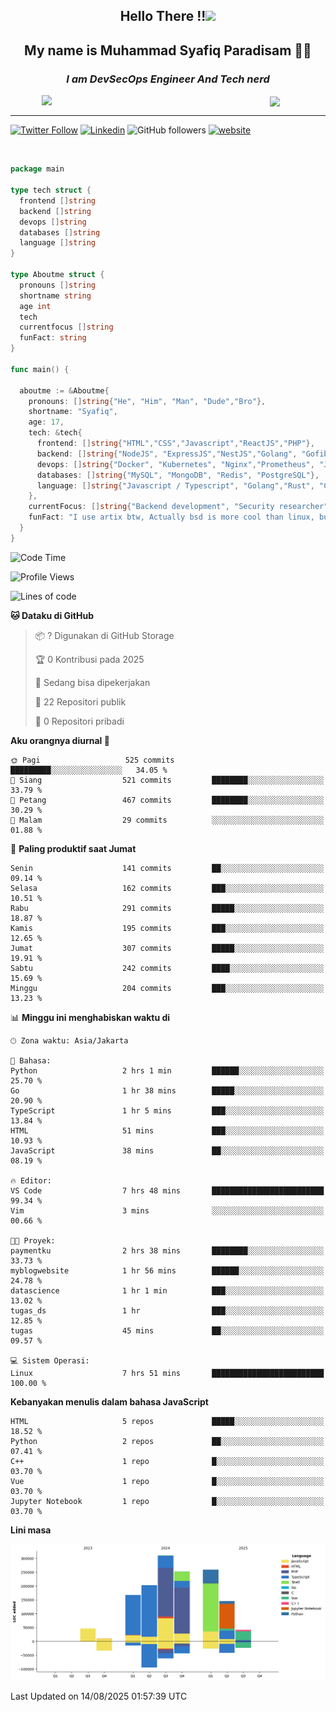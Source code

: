 <h2 align="center">

Hello There !!<img src="https://media.giphy.com/media/12oufCB0MyZ1Go/giphy.gif" width="50"></h2>

<h2 align="center">My name is Muhammad Syafiq Paradisam 👋👋</h2>

<h3 align="center"><em>I am DevSecOps Engineer And Tech nerd
</em></h3>

<img align="left" style="margin-left: 50px" src="https://static.zerochan.net/Alina.Clover.1024.4345060.webp" width="315"/>

<img align="center" style="margin-left: 50px" src="https://i.pinimg.com/736x/69/82/aa/6982aafd816ea48f48d0639c7797915c.jpg" width=250/>

<hr/>

[![Twitter Follow](https://img.shields.io/twitter/follow/misteranmol?label=Follow)](https://x.com/FikkzOutfit)
[![Linkedin](https://img.shields.io/badge/-syafiq-blue?style=square&logo=Linkedin&logoColor=white&link=https://www.linkedin.com/in/syafiq-paradisam/)](https://id.linkedin.com/in/syafiq-paradisam-b72749258)
![GitHub followers](https://img.shields.io/github/followers/syafiqparadisam?label=Follower&style=social)
[![website](https://img.shields.io/badge/Website-46a2f1.svg?&style=flat-square&logo=Google-Chrome&logoColor=white&link=https://anmolsingh.me/)](https://syafiq-paradisam.my.id)

<br/>

```go
package main

type tech struct {
  frontend []string
  backend []string
  devops []string
  databases []string
  language []string
}

type Aboutme struct {
  pronouns []string
  shortname string
  age int
  tech
  currentfocus []string
  funFact: string
}

func main() {

  aboutme := &Aboutme{
    pronouns: []string{"He", "Him", "Man", "Dude","Bro"},
    shortname: "Syafiq",
    age: 17,
    tech: &tech{
      frontend: []string{"HTML","CSS","Javascript","ReactJS","PHP"},
      backend: []string{"NodeJS", "ExpressJS","NestJS","Golang", "Gofiber", "Actixweb", "PHP", "Laravel", "Flask"},
      devops: []string{"Docker", "Kubernetes", "Nginx","Prometheus", "Jaeger", "Grafana", "Linux", "CI / CD"},
      databases: []string{"MySQL", "MongoDB", "Redis", "PostgreSQL"},
      language: []string{"Javascript / Typescript", "Golang","Rust", "C", "PHP","C++"}
    },
    currentFocus: []string{"Backend development", "Security researcher", "Blue team security","DevSecOps engineer"},
    funFact: "I use artix btw, Actually bsd is more cool than linux, but i can't use it because software issue, I am weaboo but not too much"
  }
}

```

<!--START_SECTION:waka-->
![Code Time](http://img.shields.io/badge/Code%20Time-407%20hrs%2018%20mins-blue)

![Profile Views](http://img.shields.io/badge/Profil%20dilihat-0-blue)

![Lines of code](https://img.shields.io/badge/Sejak%20Hello%20World%20aku%20telah%20menulis-1.4%20million%20baris%20kode-blue)

**🐱 Dataku di GitHub** 

> 📦 ? Digunakan di GitHub Storage 
 > 
> 🏆 0 Kontribusi pada 2025
 > 
> 💼 Sedang bisa dipekerjakan
 > 
> 📜 22 Repositori publik 
 > 
> 🔑 0 Repositori pribadi 
 > 
**Aku orangnya diurnal 🐤** 

```text
🌞 Pagi                   525 commits         █████████░░░░░░░░░░░░░░░░   34.05 % 
🌆 Siang                  521 commits         ████████░░░░░░░░░░░░░░░░░   33.79 % 
🌃 Petang                 467 commits         ████████░░░░░░░░░░░░░░░░░   30.29 % 
🌙 Malam                  29 commits          ░░░░░░░░░░░░░░░░░░░░░░░░░   01.88 % 
```
📅 **Paling produktif saat Jumat** 

```text
Senin                    141 commits         ██░░░░░░░░░░░░░░░░░░░░░░░   09.14 % 
Selasa                   162 commits         ███░░░░░░░░░░░░░░░░░░░░░░   10.51 % 
Rabu                     291 commits         █████░░░░░░░░░░░░░░░░░░░░   18.87 % 
Kamis                    195 commits         ███░░░░░░░░░░░░░░░░░░░░░░   12.65 % 
Jumat                    307 commits         █████░░░░░░░░░░░░░░░░░░░░   19.91 % 
Sabtu                    242 commits         ████░░░░░░░░░░░░░░░░░░░░░   15.69 % 
Minggu                   204 commits         ███░░░░░░░░░░░░░░░░░░░░░░   13.23 % 
```


📊 **Minggu ini menghabiskan waktu di** 

```text
🕑︎ Zona waktu: Asia/Jakarta

💬 Bahasa: 
Python                   2 hrs 1 min         ██████░░░░░░░░░░░░░░░░░░░   25.70 % 
Go                       1 hr 38 mins        █████░░░░░░░░░░░░░░░░░░░░   20.90 % 
TypeScript               1 hr 5 mins         ███░░░░░░░░░░░░░░░░░░░░░░   13.84 % 
HTML                     51 mins             ███░░░░░░░░░░░░░░░░░░░░░░   10.93 % 
JavaScript               38 mins             ██░░░░░░░░░░░░░░░░░░░░░░░   08.19 % 

🔥 Editor: 
VS Code                  7 hrs 48 mins       █████████████████████████   99.34 % 
Vim                      3 mins              ░░░░░░░░░░░░░░░░░░░░░░░░░   00.66 % 

🐱‍💻 Proyek: 
paymentku                2 hrs 38 mins       ████████░░░░░░░░░░░░░░░░░   33.73 % 
myblogwebsite            1 hr 56 mins        ██████░░░░░░░░░░░░░░░░░░░   24.78 % 
datascience              1 hr 1 min          ███░░░░░░░░░░░░░░░░░░░░░░   13.02 % 
tugas_ds                 1 hr                ███░░░░░░░░░░░░░░░░░░░░░░   12.85 % 
tugas                    45 mins             ██░░░░░░░░░░░░░░░░░░░░░░░   09.57 % 

💻 Sistem Operasi: 
Linux                    7 hrs 51 mins       █████████████████████████   100.00 % 
```

**Kebanyakan menulis dalam bahasa JavaScript** 

```text
HTML                     5 repos             █████░░░░░░░░░░░░░░░░░░░░   18.52 % 
Python                   2 repos             ██░░░░░░░░░░░░░░░░░░░░░░░   07.41 % 
C++                      1 repo              █░░░░░░░░░░░░░░░░░░░░░░░░   03.70 % 
Vue                      1 repo              █░░░░░░░░░░░░░░░░░░░░░░░░   03.70 % 
Jupyter Notebook         1 repo              █░░░░░░░░░░░░░░░░░░░░░░░░   03.70 % 
```



**Lini masa**

![Lines of Code chart](https://raw.githubusercontent.com/syafiqparadisam/syafiqparadisam/master/assets/bar_graph.png)


 Last Updated on 14/08/2025 01:57:39 UTC
<!--END_SECTION:waka-->
